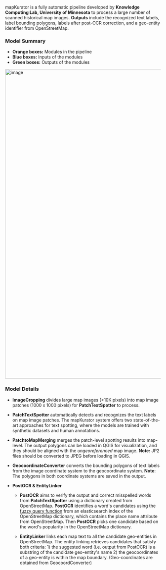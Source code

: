 

mapKurator is a fully automatic pipeline developed by **Knowledge Computing Lab, University of Minnesota** to process a large number of scanned historical map images. **Outputs** include the recognized text labels, label bounding polygons, labels after post-OCR correction, and a geo-entity identifier from OpenStreetMap.

### Model Summary

- **Orange boxes:** Modules in the pipeline
- **Blue boxes:** Inputs of the modules
- **Green boxes:** Outputs of the modules

<img width="1000" alt="image" src="https://user-images.githubusercontent.com/5383572/230442791-93497b26-5071-4c47-9947-7f6000306efb.png">



### Model Details
- **ImageCropping** divides large map images (>10K pixels) into map image patches (1000 x 1000 pixels) for **PatchTextSpotter** to process.

- **PatchTextSpotter** automatically detects and recognizes the text labels on map image patches. The mapKurator system offers two state-of-the-art approaches for text spotting, where the models are trained with synthetic datasets and human annotations.

- **PatchtoMapMerging** merges the patch-level spotting results into map-level. The output polygons can be loaded in QGIS for visualization, and they should be aligned with the *ungeoreferenced* map image. **Note:** JP2 files should be converted to JPEG before loading in QGIS. 

- **GeocoordinateConverter**  converts the bounding polygons of text labels from the image coordinate system to the geocoordinate system. **Note**: The polygons in both coordinate systems are saved in the output. 

- **PostOCR & EntityLinker** 
  - **PostOCR** aims to verify the output and correct misspelled words from **PatchTextSpotter** using a dictionary created from OpenStreetMap. **PostOCR** identifies a word's candidates using the [fuzzy query function](https://www.elastic.co/guide/en/elasticsearch/reference/current/query-dsl-fuzzy-query.html) from an elasticsearch index of the OpenStreetMap dictionary, which contains the place name attribute from OpenStreetMap. Then **PostOCR** picks one candidate based on the word's popularity in the OpenStreetMap dictionary.

  - **EntityLinker** links each map text to all the candidate geo-entities in OpenStreetMap. The entity linking retrieves candidates that satisfy both criteria: 1) the suggested word (i.e. output from PostOCR) is a substring of the candidate geo-entity's name 2) the geocoordinates of a geo-entity is within the map boundary. (Geo-coordinates are obtained from GeocoordConverter)

